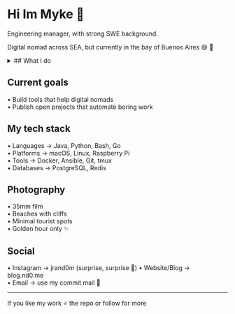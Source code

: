# Hi Im Myke 👋
Engineering manager, with strong SWE background. 

Digital nomad across SEA, but currently in the bay of Buenos Aires 😄 🌴

<details><summary>## What I do</summary>
• Java backend (big systems)  
• Python utilities  
• Automation and DevOps  
• Bit into film photography lately
</details>

## Current goals
• Build tools that help digital nomads  
• Publish open projects that automate boring work

## My tech stack
• Languages → Java, Python, Bash, Go  
• Platforms → macOS, Linux, Raspberry Pi  
• Tools → Docker, Ansible, Git, tmux  
• Databases → PostgreSQL, Redis  

## Photography
• 35mm film  
• Beaches with cliffs  
• Minimal tourist spots  
• Golden hour only ✨

## Social
• Instagram → jrand0m (surprise, surprise 🍎) 
• Website/Blog → blog.nd0.me  
• Email → use my commit mail 🌚  

---
If you like my work ⭐ the repo or follow for more
